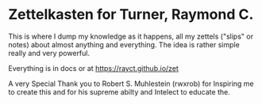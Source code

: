 # Zettelkasten for Turner, Raymond C.
This is where I dump my knowledge as it happens, all my zettels ("slips" or notes) about almost anything and everything. The idea is rather simple really and very powerful.

Everything is in docs or at https://rayct.github.io/zet

A very Special Thank you to Robert S. Muhlestein (rwxrob) for Inspiring me to create this and for his supreme abilty and Intelect to educate the.
